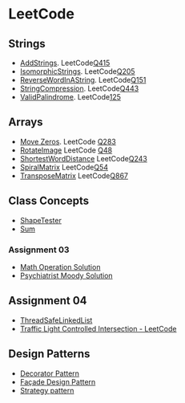 # LeetCode

## Strings
- [AddStrings](https://github.com/khushbu-kumari295/LeetCode/blob/main/Strings/AddStrings/src/leetcode_solutions/AddStrings.java). LeetCode[Q415](https://leetcode.com/problems/add-strings/)
- [IsomorphicStrings](https://github.com/khushbu-kumari295/LeetCode/blob/main/Strings/IsomorphicString/src/leetcode_solutions/IsomorphicString.java). LeetCode[Q205](https://leetcode.com/problems/isomorphic-strings/)
- [ReverseWordInAString](https://github.com/khushbu-kumari295/LeetCode/blob/main/Strings/ReverseWordInAString/src/leetcode_solutions/ReverseWordsInAString.java). LeetCode[Q151](https://leetcode.com/problems/reverse-words-in-a-string/)
- [StringCompression](https://github.com/khushbu-kumari295/LeetCode/blob/main/Strings/StringCompression/src/leetcode_solutions/StringCompression.java). LeetCode[Q443](https://leetcode.com/problems/string-compression/)
- [ValidPalindrome](https://github.com/khushbu-kumari295/LeetCode/blob/main/Strings/ValidPalindrome/src/leetcode_solutions/ValidPalindrome.java). LeetCode[125](https://leetcode.com/problems/valid-palindrome/)

## Arrays
- [Move Zeros](https://github.com/khushbu-kumari295/LeetCode/blob/main/Arrays/MoveZeros/src/leetcode_solutions/MoveZeros.java). LeetCode [Q283](https://leetcode.com/problems/move-zeroes/)
- [RotateImage](https://github.com/khushbu-kumari295/LeetCode/blob/main/Arrays/RotateImage/src/leetcode_solutions/RotateImage.java) LeetCode [Q48](https://leetcode.com/problems/rotate-image/)
- [ShortestWordDistance](https://github.com/khushbu-kumari295/LeetCode/blob/main/Arrays/ShortestWordDistance/src/leetcode_solutions/ShortestWordDistance.java) LeetCode[Q243](https://leetcode.com/problems/shortest-word-distance/)
- [SpiralMatrix](https://github.com/khushbu-kumari295/LeetCode/blob/main/Arrays/SpiralMatrix/src/leetcode_solutions/SpiralMatrix.java) LeetCode[Q54](https://leetcode.com/problems/spiral-matrix/)
- [TransposeMatrix](https://github.com/khushbu-kumari295/LeetCode/blob/main/Arrays/TransposeMatrix/src/leetcode_solutions/TransposeMatrix.java) LeetCode[Q867](https://leetcode.com/problems/transpose-matrix/)

## Class Concepts
- [ShapeTester](https://github.com/khushbu-kumari295/LeetCode/tree/main/ClassConcepts/ShapeTester/src/leetcode_solutions)
- [Sum](https://github.com/khushbu-kumari295/LeetCode/blob/main/ClassConcepts/Sum/src/leetcode_solutions/Sum.java)
 
 ### Assignment 03
- [Math Operation Solution](https://github.com/khushbu-kumari295/LeetCode/tree/main/ClassConcepts/Assignment03/MathOperationSolution/src/mathoperation)
- [Psychiatrist Moody Solution](https://github.com/khushbu-kumari295/LeetCode/tree/main/ClassConcepts/Assignment03/PsychiatristMoodySolution/src/psychiatristmoodysolution)

## Assignment 04
- [ThreadSafeLinkedList](https://github.com/khushbu-kumari295/LeetCode/tree/main/LinkedList)
- [Traffic Light Controlled Intersection - LeetCode ](https://github.com/khushbu-kumari295/LeetCode/tree/main/TrafficLightControlledIntersection) 

## Design Patterns
- [Decorator Pattern](https://github.com/khushbu-kumari295/LeetCode/tree/main/Homework5/DecoratorPattern/src/decoratorpattern)
- [Façade Design Pattern](https://github.com/khushbu-kumari295/LeetCode/tree/main/Homework5/Fa%C3%A7adeDesignPattern/src/fa%C3%A7adedesignpattern)
- [Strategy pattern](https://github.com/khushbu-kumari295/LeetCode/tree/main/Homework5/StrategyPattern/src/strategypattern)
